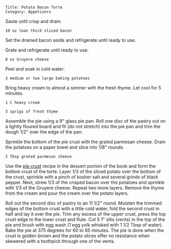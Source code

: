 ~~~ recipe-info
Title: Potato Bacon Torte
Category: Appetizers
~~~

Saute until crisp and drain:

~~~ recipe-ingredients
10 oz lean thick sliced bacon
~~~

Set the drained bacon aside and refrigerate until ready to use.

Grate and refrigerate until ready to use:

~~~ recipe-ingredients
8 oz Gruyere cheese
~~~

Peel and soak in cold water:

~~~ recipe-ingredients
3 medium or two large baking potatoes
~~~

Bring heavy cream to almost a simmer with the fresh thyme. Let cool for 5 minutes.

~~~ recipe-ingredients
1 C heavy cream

3 sprigs of fresh thyme
~~~

Assemble the pie using a 9" glass pie pan. Roll one disc of the pastry out on a lightly floured
board and fit (do not stretch) into the pie pan and trim the dough 1/2" over the edge of the pan.

Sprinkle the bottom of the pie crust with the grated parmesan cheese. Drain the potatoes on a paper
towel and slice into 1/8" rounds.

~~~ recipe-ingredients
2 Tbsp grated parmesan cheese
~~~

Use the [pie crust](../#id=PieCrust&categories.0=Desserts) recipe in the dessert portion of the
book and form the bottom crust of the torte. Layer 1/3 of the sliced potato over the bottom of the
crust, sprinkle with a pinch of kosher salt and several grinds of black pepper. Next, strew 1/3 of
the crisped bacon over the potatoes and sprinkle with 1/3 of the Gruyere cheese. Repeat two more
layers. Remove the thyme from the cream and pour the cream over the potato layers.

Roll out the second disc of pastry to an 11 1/2" round. Moisten the trimmed edges of the bottom
crust with a little cold water, fold the second crust in half and lay it over the pie. Trim any
excess of the upper crust, press the top crust edge to the lower crust and flute. Cut 5 1" slits
(vents) in the top of the pie and brush with egg wash (1 egg yolk whisked with 1 1/2 Tbsp of water).
Bake the pie at 375 degrees for 60 to 65 minutes. The pie is done when the crust is golden brown and
the potato slices offer no resistance when skewered with a toothpick through one of the vents.
